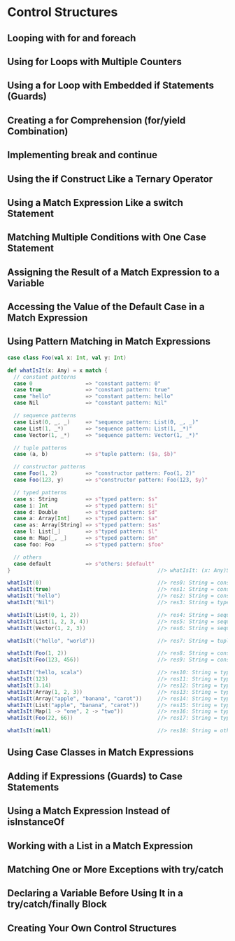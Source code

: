 # Control Structures

## Looping with for and foreach

## Using for Loops with Multiple Counters

## Using a for Loop with Embedded if Statements (Guards)

## Creating a for Comprehension (for/yield Combination)

## Implementing break and continue

## Using the if Construct Like a Ternary Operator

## Using a Match Expression Like a switch Statement

## Matching Multiple Conditions with One Case Statement

## Assigning the Result of a Match Expression to a Variable

## Accessing the Value of the Default Case in a Match Expression

## Using Pattern Matching in Match Expressions

```scala
case class Foo(val x: Int, val y: Int)

def whatIsIt(x: Any) = x match {
  // constant patterns
  case 0                 => "constant pattern: 0"
  case true              => "constant pattern: true"
  case "hello"           => "constant pattern: hello"
  case Nil               => "constant pattern: Nil"

  // sequence patterns
  case List(0, _, _)     => "sequence pattern: List(0, _, _)"
  case List(1, _*)       => "sequence pattern: List(1, _*)"
  case Vector(1, _*)     => "sequence pattern: Vector(1, _*)"

  // tuple patterns
  case (a, b)            => s"tuple pattern: ($a, $b)"

  // constructor patterns
  case Foo(1, 2)         => "constructor pattern: Foo(1, 2)"
  case Foo(123, y)       => s"constructor pattern: Foo(123, $y)"

  // typed patterns
  case s: String         => s"typed pattern: $s"
  case i: Int            => s"typed pattern: $i"
  case d: Double         => s"typed pattern: $d"
  case a: Array[Int]     => s"typed pattern: $a"
  case as: Array[String] => s"typed pattern: $as"
  case l: List[_]        => s"typed pattern: $l"
  case m: Map[_, _]      => s"typed pattern: $m"
  case foo: Foo          => s"typed pattern: $foo"

  // others
  case default           => s"others: $default"
}                                               //> whatIsIt: (x: Any)String

whatIsIt(0)                                     //> res0: String = constant pattern: 0
whatIsIt(true)                                  //> res1: String = constant pattern: true
whatIsIt("hello")                               //> res2: String = constant pattern: hello
whatIsIt("Nil")                                 //> res3: String = typed pattern: Nil

whatIsIt(List(0, 1, 2))                         //> res4: String = sequence pattern: List(0, _, _)
whatIsIt(List(1, 2, 3, 4))                      //> res5: String = sequence pattern: List(1, _*)
whatIsIt(Vector(1, 2, 3))                       //> res6: String = sequence pattern: Vector(1, _*)

whatIsIt(("hello", "world"))                    //> res7: String = tuple pattern: (hello, world)

whatIsIt(Foo(1, 2))                             //> res8: String = constructor pattern: Foo(1, 2)
whatIsIt(Foo(123, 456))                         //> res9: String = constructor pattern: Foo(123, 456)

whatIsIt("hello, scala")                        //> res10: String = typed pattern: hello, scala
whatIsIt(123)                                   //> res11: String = typed pattern: 123
whatIsIt(3.14)                                  //> res12: String = typed pattern: 3.14
whatIsIt(Array(1, 2, 3))                        //> res13: String = typed pattern: [I@2ed4e99c
whatIsIt(Array("apple", "banana", "carot"))     //> res14: String = typed pattern: [Ljava.lang.String;@1c3518c9
whatIsIt(List("apple", "banana", "carot"))      //> res15: String = typed pattern: List(apple, banana, carot)
whatIsIt(Map(1 -> "one", 2 -> "two"))           //> res16: String = typed pattern: Map(1 -> one, 2 -> two)
whatIsIt(Foo(22, 66))                           //> res17: String = typed pattern: Foo(22,66)

whatIsIt(null)                                  //> res18: String = others: null
```

## Using Case Classes in Match Expressions

## Adding if Expressions (Guards) to Case Statements

## Using a Match Expression Instead of isInstanceOf

## Working with a List in a Match Expression

## Matching One or More Exceptions with try/catch

## Declaring a Variable Before Using It in a try/catch/finally Block

## Creating Your Own Control Structures
